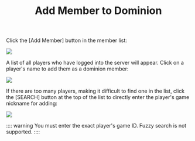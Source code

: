 ﻿---
title: Add Member to Dominion
createTime: 2025/03/14 09:16:19
permalink: /en/doc/player/member/add/
---

Click the [Add Member] button in the member list:

![](/player/member/add/1.png)

A list of all players who have logged into the server will appear. Click on a player's name to add them as a dominion
member:

![](/player/member/add/2.png)

If there are too many players, making it difficult to find one in the list, click the [SEARCH] button at the top of the
list to directly enter the player's game nickname for adding:

![](/player/member/add/3.png)

:::: warning
You must enter the exact player's game ID. Fuzzy search is not supported.
::::
